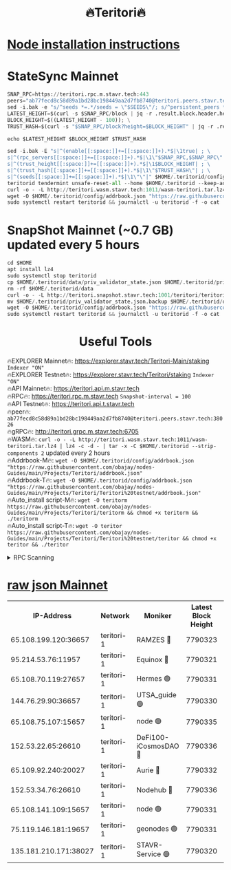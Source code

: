 <h1 align="center"> 🔥Teritori🔥</h1>


[Node installation instructions](https://github.com/obajay/nodes-Guides/tree/main/Projects/Teritori)
=

# StateSync Mainnet
```python
SNAP_RPC=https://teritori.rpc.m.stavr.tech:443
peers="ab77fecd8c58d89a1bd28bc198449aa2d7fb8740@teritori.peers.stavr.tech:38026"
sed -i.bak -e "s/^seeds *=.*/seeds = \"$SEEDS\"/; s/^persistent_peers *=.*/persistent_peers = \"$PEERS\"/" $HOME/.teritorid/config/config.toml
LATEST_HEIGHT=$(curl -s $SNAP_RPC/block | jq -r .result.block.header.height); \
BLOCK_HEIGHT=$((LATEST_HEIGHT - 100)); \
TRUST_HASH=$(curl -s "$SNAP_RPC/block?height=$BLOCK_HEIGHT" | jq -r .result.block_id.hash)

echo $LATEST_HEIGHT $BLOCK_HEIGHT $TRUST_HASH

sed -i.bak -E "s|^(enable[[:space:]]+=[[:space:]]+).*$|\1true| ; \
s|^(rpc_servers[[:space:]]+=[[:space:]]+).*$|\1\"$SNAP_RPC,$SNAP_RPC\"| ; \
s|^(trust_height[[:space:]]+=[[:space:]]+).*$|\1$BLOCK_HEIGHT| ; \
s|^(trust_hash[[:space:]]+=[[:space:]]+).*$|\1\"$TRUST_HASH\"| ; \
s|^(seeds[[:space:]]+=[[:space:]]+).*$|\1\"\"|" $HOME/.teritorid/config/config.toml
teritorid tendermint unsafe-reset-all --home $HOME/.teritorid --keep-addr-book
curl -o - -L http://teritori.wasm.stavr.tech:1011/wasm-teritori.tar.lz4 | lz4 -c -d - | tar -x -C $HOME/.teritorid --strip-components 2
wget -O $HOME/.teritorid/config/addrbook.json "https://raw.githubusercontent.com/obajay/nodes-Guides/main/Projects/Teritori/addrbook.json"
sudo systemctl restart teritorid && journalctl -u teritorid -f -o cat
```

# SnapShot Mainnet (~0.7 GB) updated every 5 hours
```python
cd $HOME
apt install lz4
sudo systemctl stop teritorid
cp $HOME/.teritorid/data/priv_validator_state.json $HOME/.teritorid/priv_validator_state.json.backup
rm -rf $HOME/.teritorid/data
curl -o - -L http://teritori.snapshot.stavr.tech:1001/teritori/teritori-snap.tar.lz4 | lz4 -c -d - | tar -x -C $HOME/.teritorid --strip-components 2
mv $HOME/.teritorid/priv_validator_state.json.backup $HOME/.teritorid/data/priv_validator_state.json
wget -O $HOME/.teritorid/config/addrbook.json "https://raw.githubusercontent.com/obajay/nodes-Guides/main/Projects/Teritori/addrbook.json"
sudo systemctl restart teritorid && journalctl -u teritorid -f -o cat
```
 <h1 align="center"> Useful Tools</h1>

🔥EXPLORER Mainnet🔥:      https://explorer.stavr.tech/Teritori-Main/staking      `Indexer "ON"` \
🔥EXPLORER Testnet🔥:        https://explorer.stavr.tech/Teritori/staking            `Indexer "ON"` \
🔥API Mainnet🔥:                   https://teritori.api.m.stavr.tech \
🔥RPC🔥:                                   https://teritori.rpc.m.stavr.tech                         `Snapshot-interval = 100` \
🔥API Testnet🔥:                     https://teritori.api.t.stavr.tech \
🔥peer🔥:                     `ab77fecd8c58d89a1bd28bc198449aa2d7fb8740@teritori.peers.stavr.tech:38026` \
🔥gRPC🔥:                                http://teritori.grpc.m.stavr.tech:6705 \
🔥WASM🔥: ```curl -o - -L http://teritori.wasm.stavr.tech:1011/wasm-teritori.tar.lz4 | lz4 -c -d - | tar -x -C $HOME/.teritorid --strip-components 2``` updated every 2 hours \
🔥Addrbook-M🔥:    ```wget -O $HOME/.teritorid/config/addrbook.json "https://raw.githubusercontent.com/obajay/nodes-Guides/main/Projects/Teritori/addrbook.json"``` \
🔥Addrbook-T🔥:    ```wget -O $HOME/.teritorid/config/addrbook.json "https://raw.githubusercontent.com/obajay/nodes-Guides/main/Projects/Teritori/Teritori%20testnet/addrbook.json"``` \
🔥Auto_install script-M🔥: ```wget -O teritorm https://raw.githubusercontent.com/obajay/nodes-Guides/main/Projects/Teritori/teritorm && chmod +x teritorm && ./teritorm``` \
🔥Auto_install script-T🔥: ```wget -O teritor https://raw.githubusercontent.com/obajay/nodes-Guides/main/Projects/Teritori/Teritori%20testnet/teritor && chmod +x teritor && ./teritor```

<details>
<summary>RPC Scanning</summary>

<h2 align="center"> We scan nodes in real time every 4 hours. And we provide the final result of RPC endpoints.
We cannot influence the operation of these nodes in any way. </h2>


```python
If Voting Power is higher than 0 --> then the Node is a validator of the network and may be subject to attack and be a potential threat to the chain.
```
```python
We marked such validators with a red symbol
```

</details>

[raw json Mainnet](https://rpc-check.teritorim.stavr.tech/teritorim/rpc-teritorim-result.json)
=



<table><tr><th>IP-Address</th><th>Network</th><th>Moniker</th><th>Latest Block Height</th><th>Earliest Block Height</th><th>Catching Up</th><th>Tx Index</th><th>Voting Power</th><th>Scan Time</th></tr><tr><td>65.108.199.120:36657</td><td>teritori-1</td><td>RAMZES 🔴</td><td>7790323</td><td>5996001</td><td>False</td><td>on</td><td>786767</td><td>2024-03-09T16:30:02.666960242UTC</td></tr><tr><td>95.214.53.76:11957</td><td>teritori-1</td><td>Equinox 🔴</td><td>7790321</td><td>7203180</td><td>False</td><td>on</td><td>1529644</td><td>2024-03-09T16:29:49.856579126UTC</td></tr><tr><td>65.108.70.119:27657</td><td>teritori-1</td><td>Hermes 🟢</td><td>7790331</td><td>7203180</td><td>False</td><td>on</td><td>0</td><td>2024-03-09T16:30:53.022120618UTC</td></tr><tr><td>144.76.29.90:36657</td><td>teritori-1</td><td>UTSA_guide 🟢</td><td>7790330</td><td>7208001</td><td>False</td><td>on</td><td>0</td><td>2024-03-09T16:30:43.775660702UTC</td></tr><tr><td>65.108.75.107:15657</td><td>teritori-1</td><td>node 🟢</td><td>7790335</td><td>7358868</td><td>False</td><td>on</td><td>0</td><td>2024-03-09T16:31:14.100069919UTC</td></tr><tr><td>152.53.22.65:26610</td><td>teritori-1</td><td>DeFi100-iCosmosDAO 🔴</td><td>7790336</td><td>7536429</td><td>False</td><td>on</td><td>1477483</td><td>2024-03-09T16:31:18.389249353UTC</td></tr><tr><td>65.109.92.240:20027</td><td>teritori-1</td><td>Aurie 🔴</td><td>7790332</td><td>7568001</td><td>False</td><td>on</td><td>119310</td><td>2024-03-09T16:30:59.490568444UTC</td></tr><tr><td>152.53.34.76:26610</td><td>teritori-1</td><td>Nodehub 🔴</td><td>7790336</td><td>7580883</td><td>False</td><td>on</td><td>65671</td><td>2024-03-09T16:31:18.643579272UTC</td></tr><tr><td>65.108.141.109:15657</td><td>teritori-1</td><td>node 🟢</td><td>7790331</td><td>7714496</td><td>False</td><td>on</td><td>0</td><td>2024-03-09T16:30:52.683527798UTC</td></tr><tr><td>75.119.146.181:19657</td><td>teritori-1</td><td>geonodes 🟢</td><td>7790331</td><td>7747478</td><td>False</td><td>on</td><td>0</td><td>2024-03-09T16:30:50.330212943UTC</td></tr><tr><td>135.181.210.171:38027</td><td>teritori-1</td><td>STAVR-Service 🟢</td><td>7790320</td><td>7788001</td><td>False</td><td>on</td><td>0</td><td>2024-03-09T16:29:49.503225573UTC</td></tr></table>
